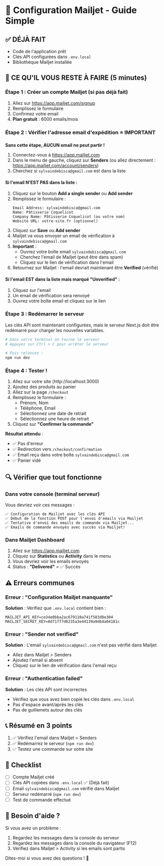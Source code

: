 # 📧 Configuration Mailjet - Guide Simple

## ✅ DÉJÀ FAIT
- Code de l'application prêt
- Clés API configurées dans `.env.local`
- Bibliothèque Mailjet installée

## 🎯 CE QU'IL VOUS RESTE À FAIRE (5 minutes)

### Étape 1 : Créer un compte Mailjet (si pas déjà fait)

1. Allez sur https://app.mailjet.com/signup
2. Remplissez le formulaire
3. Confirmez votre email
4. **Plan gratuit** : 6000 emails/mois

### Étape 2 : Vérifier l'adresse email d'expédition ⭐ IMPORTANT

**Sans cette étape, AUCUN email ne peut partir !**

1. Connectez-vous à https://app.mailjet.com
2. Dans le menu de gauche, cliquez sur **Senders** 
   (ou allez directement : https://app.mailjet.com/account/senders)
3. Cherchez si `sylvaindebisca@gmail.com` est dans la liste

#### Si l'email N'EST PAS dans la liste :

1. Cliquez sur le bouton **Add a single sender** ou **Add sender**
2. Remplissez le formulaire :
   ```
   Email Address: sylvaindebisca@gmail.com
   Name: Pâtisserie Coquelicot
   Company Name: Pâtisserie Coquelicot (ou votre nom)
   Website URL: votre-site.fr (optionnel)
   ```
3. Cliquez sur **Save** ou **Add sender**
4. Mailjet va vous envoyer un email de vérification à `sylvaindebisca@gmail.com`
5. **Important** : 
   - Ouvrez votre boîte email `sylvaindebisca@gmail.com`
   - Cherchez l'email de Mailjet (peut être dans spam)
   - Cliquez sur le lien de vérification dans l'email
6. Retournez sur Mailjet : l'email devrait maintenant être **Verified** (vérifié)

#### Si l'email EST dans la liste mais marqué "Unverified" :

1. Cliquez sur l'email
2. Un email de vérification sera renvoyé
3. Ouvrez votre boîte email et cliquez sur le lien

### Étape 3 : Redémarrer le serveur

Les clés API sont maintenant configurées, mais le serveur Next.js doit être redémarré pour charger les nouvelles variables.

```bash
# Dans votre terminal où tourne le serveur
# Appuyez sur Ctrl + C pour arrêter le serveur

# Puis relancez :
npm run dev
```

### Étape 4 : Tester !

1. Allez sur votre site (http://localhost:3000)
2. Ajoutez des produits au panier
3. Allez sur la page `/checkout`
4. Remplissez le formulaire :
   - Prénom, Nom
   - Téléphone, Email
   - Sélectionnez une date de retrait
   - Sélectionnez une heure de retrait
5. Cliquez sur **"Confirmer la commande"**

**Résultat attendu** :
- ✅ Pas d'erreur
- ✅ Redirection vers `/checkout/confirmation`
- ✅ Email reçu dans votre boîte `sylvaindebisca@gmail.com`
- ✅ Panier vidé

## 🔍 Vérifier que tout fonctionne

### Dans votre console (terminal serveur)
Vous devriez voir ces messages :
```
✅ Configuration de Mailjet avec les clés API
✅ Début de la fonction POST pour l'envoi d'emails via Mailjet
✅ Tentative d'envoi des emails de commande via Mailjet...
✅ Emails de commande envoyés avec succès via Mailjet!
```

### Dans Mailjet Dashboard
1. Allez sur https://app.mailjet.com
2. Cliquez sur **Statistics** ou **Activity** dans le menu
3. Vous devriez voir les emails envoyés
4. Status : **"Delivered"** = ✅ Succès

## ⚠️ Erreurs communes

### Erreur : "Configuration Mailjet manquante"
**Solution** : Vérifiez que `.env.local` contient bien :
```env
MAILJET_API_KEY=ce34e0bba2ac679110a741f583d8e304
MAILJET_SECRET_KEY=0d71ff7d6235a3e44139a9d64a04181c
```

### Erreur : "Sender not verified"
**Solution** : L'email `sylvaindebisca@gmail.com` n'est pas vérifié dans Mailjet
- Allez dans Mailjet > Senders
- Ajoutez l'email si absent
- Cliquez sur le lien de vérification dans l'email reçu

### Erreur : "Authentication failed"
**Solution** : Les clés API sont incorrectes
- Vérifiez que vous avez bien copié les clés dans `.env.local`
- Pas d'espace avant/après les clés
- Pas de guillemets autour des clés

## 📞 Résumé en 3 points

1. ✅ Vérifiez l'email dans Mailjet > Senders
2. ✅ Redémarrez le serveur (`npm run dev`)
3. ✅ Testez une commande sur votre site

## 🎯 Checklist

- [ ] Compte Mailjet créé
- [ ] Clés API copiées dans `.env.local` ✅ (Déjà fait)
- [ ] Email `sylvaindebisca@gmail.com` vérifié dans Mailjet
- [ ] Serveur redémarré (`npm run dev`)
- [ ] Test de commande effectué

## 📧 Besoin d'aide ?

Si vous avez un problème :
1. Regardez les messages dans la console du serveur
2. Regardez les messages dans la console du navigateur (F12)
3. Vérifiez dans Mailjet > Activity si les emails sont partis

Dites-moi si vous avez des questions ! 🚀


